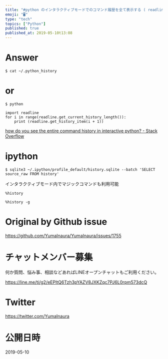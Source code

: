 ```yaml
---
title: "#python のインタラクティブモードでのコマンド履歴を全て表示する ( readline )"
emoji: "🖥"
type: "tech"
topics: ["Python"]
published: true
published_at: 2019-05-10t13:08
---
```


# Answer

`$ cat ~/.python_history`

# or

`$ python`

```
import readline
for i in range(readline.get_current_history_length()):
    print (readline.get_history_item(i + 1))
```

[how do you see the entire command history in interactive python? - Stack Overflow](https://stackoverflow.com/questions/6558765/how-do-you-see-the-entire-command-history-in-interactive-python)


# ipython

```
$ sqlite3 ~/.ipython/profile_default/history.sqlite --batch 'SELECT source_raw FROM history'
```

インタラクティブモード内でマジックコマンドも利用可能


```
%history
```

```
%history -g
```


# Original by Github issue

https://github.com/YumaInaura/YumaInaura/issues/1755








<!-- Update From Qiita API -->

# チャットメンバー募集


何か質問、悩み事、相談などあればLINEオープンチャットもご利用ください。

https://line.me/ti/g2/eEPltQ6Tzh3pYAZV8JXKZqc7PJ6L0rpm573dcQ





# Twitter


https://twitter.com/YumaInaura


<!-- Update From Qiita API -->



# 公開日時

2019-05-10

